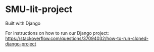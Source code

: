 # SMU-lit-project
Built with Django

For instructions on how to run our Django project:
https://stackoverflow.com/questions/37094032/how-to-run-cloned-django-project
